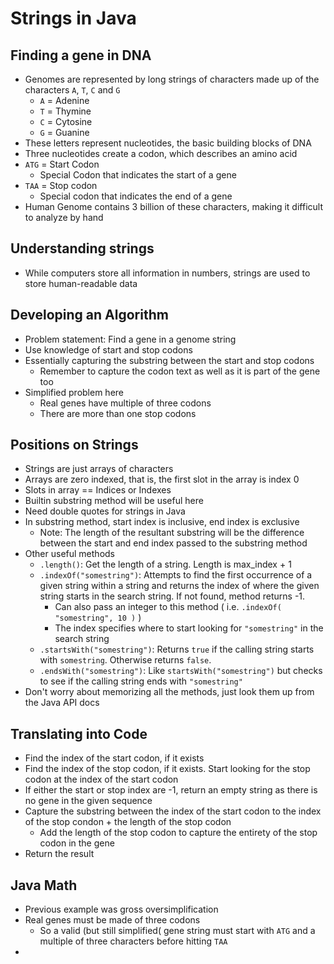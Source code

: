 # Strings in Java

## Finding a gene in DNA
* Genomes are represented by long strings of characters made up of the characters `A`, `T`, `C` and `G`
  * `A` = Adenine
  * `T` = Thymine
  * `C` = Cytosine
  * `G` = Guanine
* These letters represent nucleotides, the basic building blocks of DNA
* Three nucleotides create a codon, which describes an amino acid
* `ATG` = Start Codon
  * Special Codon that indicates the start of a gene
* `TAA` = Stop codon
  * Special codon that indicates the end of a gene
* Human Genome contains 3 billion of these characters, making it difficult to analyze by hand

## Understanding strings
* While computers store all information in numbers, strings are used to store human-readable data

## Developing an Algorithm
* Problem statement: Find a gene in a genome string
* Use knowledge of start and stop codons
* Essentially capturing the substring between the start and stop codons
  * Remember to capture the codon text as well as it is part of the gene too
* Simplified problem here
  * Real genes have multiple of three codons
  * There are more than one stop codons

## Positions on Strings
* Strings are just arrays of characters
* Arrays are zero indexed, that is, the first slot in the array is index 0
* Slots in array == Indices or Indexes
* Builtin substring method will be useful here
* Need double quotes for strings in Java
* In substring method, start index is inclusive, end index is exclusive
  * Note: The length of the resultant substring will be the difference between the start and end index passed to the substring method
* Other useful methods
  * `.length()`: Get the length of a string. Length is max_index + 1
  * `.indexOf("somestring")`: Attempts to find the first occurrence of a given string within a string and returns the index of where the given string starts in the search string. If not found, method returns -1.
    * Can also pass an integer to this method ( i.e. `.indexOf( "somestring", 10 )` )
    * The index specifies where to start looking for `"somestring"` in the search string
  * `.startsWith("somestring")`: Returns `true` if the calling string starts with `somestring`. Otherwise returns `false`.
  * `.endsWith("somestring")`: Like `startsWith("somestring")` but checks to see if the calling string ends with `"somestring"`
* Don't worry about memorizing all the methods, just look them up from the Java API docs

## Translating into Code
* Find the index of the start codon, if it exists
* Find the index of the stop codon, if it exists. Start looking for the stop codon at the index of the start codon
* If either the start or stop index are -1, return an empty string as there is no gene in the given sequence
* Capture the substring between the index of the start codon to the index of the stop condon + the length of the stop codon
  * Add the length of the stop codon to capture the entirety of the stop codon in the gene
* Return the result  

## Java Math
* Previous example was gross oversimplification
* Real genes must be made of three codons
  * So a valid (but still simplified( gene string must start with `ATG` and a multiple of three characters before hitting `TAA`
*
